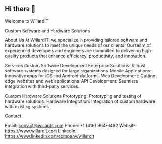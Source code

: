 ## Hi there 👋

Welcome to WillardIT

Custom Software and Hardware Solutions

About Us
At WillardIT, we specialize in providing tailored software and hardware solutions to meet the unique needs of our clients. Our team of experienced developers and engineers are committed to delivering high-quality products that enhance efficiency, productivity, and innovation.

Services
Custom Software Development
Enterprise Solutions: Robust software systems designed for large organizations.
Mobile Applications: Innovative apps for iOS and Android platforms.
Web Development: Cutting-edge websites and web applications.
API Development: Seamless integration with third-party services.

Custom Hardware Solutions
Prototyping: Prototyping and testing of hardware solutions.
Hardware Integration: Integration of custom hardware with existing systems.


Contact
 
Email: contact@willardit.com
Phone: +1 (419) 964-6492
Website: https://www.willardit.com
LinkedIn: https://www.linkedin.com/company/willardit

